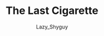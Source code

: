 ---
media: "images/rounds/round_1/the_last_cigarette.png"
media_type: image
title: The Last Cigarette
author: [Lazy_Shyguy]
desc: Jimmy Novach asks Marvin McLight for share of the colony's last cigarette. How Security made it through subsequent rounds is still subject to active research.
---